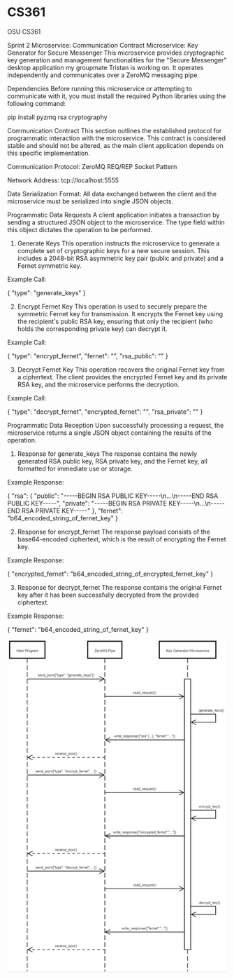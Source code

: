# CS361
OSU CS361

Sprint 2 Microservice: Communication Contract
Microservice: Key Generator for Secure Messenger
This microservice provides cryptographic key generation and management functionalities for the "Secure Messenger" desktop application my groupmate Tristan is working on. It operates independently and communicates over a ZeroMQ messaging pipe.

Dependencies
Before running this microservice or attempting to communicate with it, you must install the required Python libraries using the following command:

pip install pyzmq rsa cryptography

Communication Contract
This section outlines the established protocol for programmatic interaction with the microservice. This contract is considered stable and should not be altered, as the main client application depends on this specific implementation.

Communication Protocol: ZeroMQ REQ/REP Socket Pattern

Network Address: tcp://localhost:5555

Data Serialization Format: All data exchanged between the client and the microservice must be serialized into single JSON objects.

Programmatic Data Requests
A client application initiates a transaction by sending a structured JSON object to the microservice. The type field within this object dictates the operation to be performed.

1. Generate Keys
This operation instructs the microservice to generate a complete set of cryptographic keys for a new secure session. This includes a 2048-bit RSA asymmetric key pair (public and private) and a Fernet symmetric key.

Example Call:

{
  "type": "generate_keys"
}

2. Encrypt Fernet Key
This operation is used to securely prepare the symmetric Fernet key for transmission. It encrypts the Fernet key using the recipient's public RSA key, ensuring that only the recipient (who holds the corresponding private key) can decrypt it.

Example Call:

{
  "type": "encrypt_fernet",
  "fernet": "<base64-encoded Fernet key>",
  "rsa_public": "<PEM-encoded RSA public key>"
}

3. Decrypt Fernet Key
This operation recovers the original Fernet key from a ciphertext. The client provides the encrypted Fernet key and its private RSA key, and the microservice performs the decryption.

Example Call:

{
  "type": "decrypt_fernet",
  "encrypted_fernet": "<base64-encoded ciphertext>",
  "rsa_private": "<PEM-encoded RSA private key>"
}

Programmatic Data Reception
Upon successfully processing a request, the microservice returns a single JSON object containing the results of the operation.

1. Response for generate_keys
The response contains the newly generated RSA public key, RSA private key, and the Fernet key, all formatted for immediate use or storage.

Example Response:

{
  "rsa": {
    "public": "-----BEGIN RSA PUBLIC KEY-----\n...\n-----END RSA PUBLIC KEY-----",
    "private": "-----BEGIN RSA PRIVATE KEY-----\n...\n-----END RSA PRIVATE KEY-----"
  },
  "fernet": "b64_encoded_string_of_fernet_key"
}

2. Response for encrypt_fernet
The response payload consists of the base64-encoded ciphertext, which is the result of encrypting the Fernet key.

Example Response:

{
  "encrypted_fernet": "b64_encoded_string_of_encrypted_fernet_key"
}

3. Response for decrypt_fernet
The response contains the original Fernet key after it has been successfully decrypted from the provided ciphertext.

Example Response:

{
  "fernet": "b64_encoded_string_of_fernet_key"
}


![UML Sequence Diagram](1Capture.PNG)
